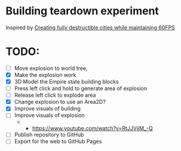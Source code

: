 # Building teardown experiment

Inspired by [Creating fully destructible cities while maintaining 60FPS](https://www.gamedeveloper.com/design/creating-fully-destructible-cities-while-maintaining-60fps)

# TODO:

* [ ] Move explosion to world tree,
* [x] Make the explosion work
* [x] 3D Model the Empire state building blocks
* [ ] Press left click and hold to generate area of explosion
* [ ] Release left click to explode area
* [x] Change explosion to use an Area2D?
* [x] Improve visuals of building
* [ ] Improve visuals of explosion
	* - https://www.youtube.com/watch?v=RtJJVjjM_-Q 
* [ ] Publish repository to GitHub
* [ ] Export for the web to GitHub Pages
